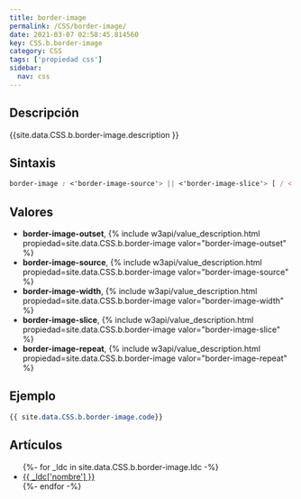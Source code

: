 ```yaml
---
title: border-image
permalink: /CSS/border-image/
date: 2021-03-07 02:58:45.814560
key: CSS.b.border-image
category: CSS
tags: ['propiedad css']
sidebar: 
  nav: css
---
```


## Descripción
{{site.data.CSS.b.border-image.description }}

## Sintaxis
~~~css
border-image : <'border-image-source'> || <'border-image-slice'> [ / <'border-image-width'> | / <'border-image-width'>? / <'border-image-outset'> ]? || <'border-image-repeat'>
~~~

## Valores
* **border-image-outset**,  {% include w3api/value_description.html propiedad=site.data.CSS.b.border-image valor="border-image-outset" %}
* **border-image-source**,  {% include w3api/value_description.html propiedad=site.data.CSS.b.border-image valor="border-image-source" %}
* **border-image-width**,  {% include w3api/value_description.html propiedad=site.data.CSS.b.border-image valor="border-image-width" %}
* **border-image-slice**,  {% include w3api/value_description.html propiedad=site.data.CSS.b.border-image valor="border-image-slice" %}
* **border-image-repeat**,  {% include w3api/value_description.html propiedad=site.data.CSS.b.border-image valor="border-image-repeat" %}

## Ejemplo
~~~css
{{ site.data.CSS.b.border-image.code}}
~~~

## Artículos
<ul>
{%- for _ldc in site.data.CSS.b.border-image.ldc -%}
   <li>
       <a href="{{_ldc['url'] }}">{{ _ldc['nombre'] }}</a>
   </li>
{%- endfor -%}
</ul>
